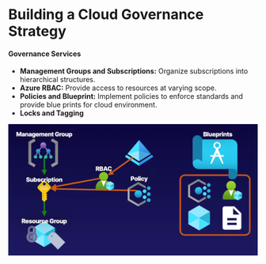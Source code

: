 # Building a Cloud Governance Strategy

#### Governance Services

- **Management Groups and Subscriptions:** Organize subscriptions into hierarchical structures.
- **Azure RBAC:** Provide access to resources at varying scope.
- **Policies and Blueprint:** Implement policies to enforce standards and provide blue prints for cloud environment.
- **Locks and Tagging**

![](../assets/Azure_Governance.png)

